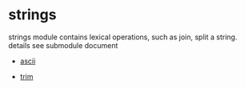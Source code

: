 # strings

strings module contains lexical operations, such as join, split a string.
details see submodule document

* [ascii](/docs/en/strings/ascii.md) 

* [trim](/docs/en/strings/trim.md)

